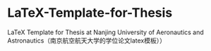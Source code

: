 # LaTeX-Template-for-Thesis
LaTeX Template for Thesis at Nanjing University of Aeronautics and Astronautics（南京航空航天大学的学位论文latex模板））
